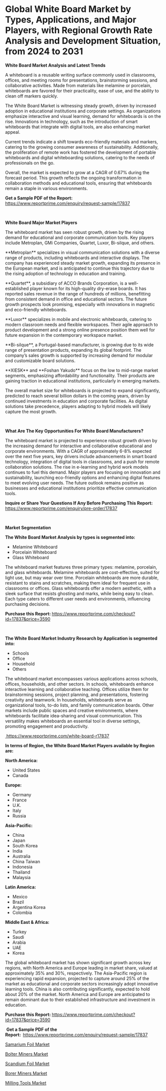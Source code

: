 <p><h1>Global White Board Market by Types, Applications, and Major Players, with Regional Growth Rate Analysis and Development Situation, from 2024 to 2031</h1></p><p><strong>White Board Market Analysis and Latest Trends</strong></p>
<p><p>A whiteboard is a reusable writing surface commonly used in classrooms, offices, and meeting rooms for presentations, brainstorming sessions, and collaborative activities. Made from materials like melamine or porcelain, whiteboards are favored for their practicality, ease of use, and the ability to clean off markers quickly.</p><p>The White Board Market is witnessing steady growth, driven by increased adoption in educational institutions and corporate settings. As organizations emphasize interactive and visual learning, demand for whiteboards is on the rise. Innovations in technology, such as the introduction of smart whiteboards that integrate with digital tools, are also enhancing market appeal.</p><p>Current trends indicate a shift towards eco-friendly materials and markers, catering to the growing consumer awareness of sustainability. Additionally, the proliferation of remote work has fostered the development of portable whiteboards and digital whiteboarding solutions, catering to the needs of professionals on the go.</p><p>Overall, the market is expected to grow at a CAGR of 0.67% during the forecast period. This growth reflects the ongoing transformation in collaboration methods and educational tools, ensuring that whiteboards remain a staple in various environments.</p></p>
<p><strong>Get a Sample PDF of the Report:&nbsp;</strong> <a href="https://www.reportprime.com/enquiry/request-sample/17837?utm_campaign=1106&utm_medium=2&utm_source=Github&utm_content=ia&utm_term=20112024&utm_id=white-board">https://www.reportprime.com/enquiry/request-sample/17837</a></p>
<p>&nbsp;</p>
<p><strong>White Board Major Market Players</strong></p>
<p><p>The whiteboard market has seen robust growth, driven by the rising demand for educational and corporate communication tools. Key players include Metroplan, GMi Companies, Quartet, Luxor, Bi-silque, and others.</p><p>**Metroplan** specializes in visual communication solutions with a diverse range of products, including whiteboards and interactive displays. The company has experienced steady market growth, expanding its presence in the European market, and is anticipated to continue this trajectory due to the rising adoption of technology in education and training.</p><p>**Quartet**, a subsidiary of ACCO Brands Corporation, is a well-established player known for its high-quality dry-erase boards. It has reported sales revenue in the range of hundreds of millions, benefitting from consistent demand in office and educational sectors. The future growth prospects look promising, especially with innovations in magnetic and eco-friendly whiteboards.</p><p>**Luxor** specializes in mobile and electronic whiteboards, catering to modern classroom needs and flexible workspaces. Their agile approach to product development and a strong online presence position them well for future expansion in the contemporary workspace market.</p><p>**Bi-silque**, a Portugal-based manufacturer, is growing due to its wide range of presentation products, expanding its global footprint. The company’s sales growth is supported by increasing demand for modular and customizable board solutions.</p><p>**XIESK** and **Foshan Yakudo** focus on the low to mid-range market segments, emphasizing affordability and functionality. Their products are gaining traction in educational institutions, particularly in emerging markets.</p><p>The overall market size for whiteboards is projected to expand significantly, predicted to reach several billion dollars in the coming years, driven by continued investments in education and corporate facilities. As digital solutions take precedence, players adapting to hybrid models will likely capture the most growth.</p></p>
<p>&nbsp;</p>
<p><strong>What Are The Key Opportunities For White Board Manufacturers?</strong></p>
<p><p>The whiteboard market is projected to experience robust growth driven by the increasing demand for interactive and collaborative educational and corporate environments. With a CAGR of approximately 6-8% expected over the next five years, key drivers include advancements in smart board technology, integration of digital tools in classrooms, and a push for remote collaboration solutions. The rise in e-learning and hybrid work models continues to fuel this demand. Major players are focusing on innovation and sustainability, launching eco-friendly options and enhancing digital features to meet evolving user needs. The future outlook remains positive as businesses and educational institutions prioritize effective communication tools.</p></p>
<p><strong>Inquire or Share Your Questions If Any Before Purchasing This Report:</strong> <a href="https://www.reportprime.com/enquiry/pre-order/17837?utm_campaign=1106&utm_medium=2&utm_source=Github&utm_content=ia&utm_term=20112024&utm_id=white-board">https://www.reportprime.com/enquiry/pre-order/17837</a></p>
<p>&nbsp;</p>
<p><strong>Market Segmentation</strong></p>
<p><strong>The White Board Market Analysis by types is segmented into:</strong></p>
<p><ul><li>Melamine Whiteboard</li><li>Porcelain Whiteboard</li><li>Glass Whiteboard</li></ul></p>
<p><p>The whiteboard market features three primary types: melamine, porcelain, and glass whiteboards. Melamine whiteboards are cost-effective, suited for light use, but may wear over time. Porcelain whiteboards are more durable, resistant to stains and scratches, making them ideal for frequent use in classrooms or offices. Glass whiteboards offer a modern aesthetic, with a sleek surface that resists ghosting and marks, while being easy to clean. Each type caters to different user needs and environments, influencing purchasing decisions.</p></p>
<p><strong>Purchase this Report:&nbsp;</strong><a href="https://www.reportprime.com/checkout?id=17837&price=3590&utm_campaign=1106&utm_medium=2&utm_source=Github&utm_content=ia&utm_term=20112024&utm_id=white-board">https://www.reportprime.com/checkout?id=17837&price=3590</a></p>
<p>&nbsp;</p>
<p><strong>The White Board Market Industry Research by Application is segmented into:</strong></p>
<p><ul><li>Schools</li><li>Office</li><li>Household</li><li>Others</li></ul></p>
<p><p>The whiteboard market encompasses various applications across schools, offices, households, and other sectors. In schools, whiteboards enhance interactive learning and collaborative teaching. Offices utilize them for brainstorming sessions, project planning, and presentations, fostering creativity and teamwork. In households, whiteboards serve as organizational tools, to-do lists, and family communication boards. Other markets include public spaces and creative environments, where whiteboards facilitate idea-sharing and visual communication. This versatility makes whiteboards an essential tool in diverse settings, promoting engagement and productivity.</p></p>
<p><a href="https://www.reportprime.com/white-board-r17837?utm_campaign=1106&utm_medium=2&utm_source=Github&utm_content=ia&utm_term=20112024&utm_id=white-board">&nbsp;https://www.reportprime.com/white-board-r17837</a></p>
<p><strong>In terms of Region, the White Board Market Players available by Region are:</strong></p>
<p>
    <p> <strong> North America: </strong>
        <ul>
            <li>United States</li>
            <li>Canada</li>
        </ul>
        </p> 
    <p> <strong> Europe: </strong>
        <ul>
            <li>Germany</li>
            <li>France</li>
            <li>U.K.</li>
            <li>Italy</li>
            <li>Russia</li>
        </ul>
        </p> 
    <p> <strong> Asia-Pacific: </strong>
        <ul>
            <li>China</li>
            <li>Japan</li>
            <li>South Korea</li>
            <li>India</li>
            <li>Australia</li>
            <li>China Taiwan</li>
            <li>Indonesia</li>
            <li>Thailand</li>
            <li>Malaysia</li>
        </ul>
        </p> 
    <p> <strong> Latin America: </strong>
        <ul>
            <li>Mexico</li>
            <li>Brazil</li>
            <li>Argentina Korea</li>
            <li>Colombia</li>
        </ul>
        </p> 
    <p> <strong> Middle East & Africa: </strong>
        <ul>
            <li>Turkey</li>
            <li>Saudi</li>
            <li>Arabia</li>
            <li>UAE</li>
            <li>Korea</li>
        </ul>
    </p>
    </p>
<p><p>The global whiteboard market has shown significant growth across key regions, with North America and Europe leading in market share, valued at approximately 35% and 30%, respectively. The Asia-Pacific region is experiencing rapid expansion, projected to capture around 25% of the market as educational and corporate sectors increasingly adopt innovative learning tools. China is also contributing significantly, expected to hold about 20% of the market. North America and Europe are anticipated to remain dominant due to their established infrastructure and investment in education.</p></p>
<p><strong>Purchase this Report: </strong><a href="https://www.reportprime.com/checkout?id=17837&price=3590&utm_campaign=1106&utm_medium=2&utm_source=Github&utm_content=ia&utm_term=20112024&utm_id=white-board">https://www.reportprime.com/checkout?id=17837&price=3590</a></p>
<p>&nbsp;<strong>Get a Sample PDF of the Report:&nbsp;&nbsp;</strong><a href="https://www.reportprime.com/enquiry/request-sample/17837?utm_campaign=1106&utm_medium=2&utm_source=Github&utm_content=ia&utm_term=20112024&utm_id=white-board">https://www.reportprime.com/enquiry/request-sample/17837</a></p>
<p><strong></strong></p>
<p><p><a href="https://issuu.com/reportprime-2/docs/samarium-foil-market-size-2030.pptx_bf2158bc6985c3?utm_campaign=1106&utm_medium=2&utm_source=Github&utm_content=ia&utm_term=20112024&utm_id=white-board">Samarium Foil Market</a></p><p><a href="https://www.linkedin.com/pulse/global-bolter-miners-market-landscape-future-trends-strategic-e0dqc?utm_campaign=1106&utm_medium=2&utm_source=Github&utm_content=ia&utm_term=20112024&utm_id=white-board">Bolter Miners Market</a></p><p><a href="https://issuu.com/reportprime-2/docs/scandium-foil-market-size-2030.pptx_f45c6fa44bef28?utm_campaign=1106&utm_medium=2&utm_source=Github&utm_content=ia&utm_term=20112024&utm_id=white-board">Scandium Foil Market</a></p><p><a href="https://www.linkedin.com/pulse/strategic-roadmap-global-borer-miners-market-insights-opportunities-zv24c?utm_campaign=1106&utm_medium=2&utm_source=Github&utm_content=ia&utm_term=20112024&utm_id=white-board">Borer Miners Market</a></p><p><a href="https://www.linkedin.com/pulse/milling-tools-market-regional-outlook-competition-2024-2031-zmxpc?utm_campaign=1106&utm_medium=2&utm_source=Github&utm_content=ia&utm_term=20112024&utm_id=white-board">Milling Tools Market</a></p></p>